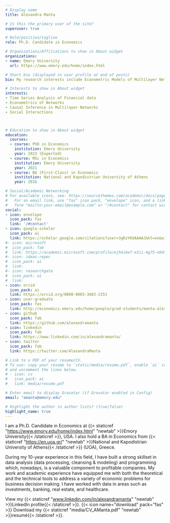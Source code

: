 ```yaml
---
# Display name
title: Alexandra Manta

# Is this the primary user of the site?
superuser: true

# Role/position/tagline
role: Ph.D. Candidate in Economics

# Organizations/Affiliations to show in About widget
organizations:
- name: Emory University
  url: https://www.emory.edu/home/index.html

# Short bio (displayed in user profile at end of posts)
bio: My research interests include Econometric Models of Multilayer Networks.

# Interests to show in About widget
interests:
- Time Series Analysis of Financial data
- Econometrics of Networks
- Causal Inference in Multilayer Networks
- Social Interactions



# Education to show in About widget
education:
  courses:
  - course: PhD in Economics
    institution: Emory University
    year: 2023 (Expected)
  - course: MSc in Economics
    institution: Emory University
    year: 2021 
  - course: BA (First-Class) in Economics
    institution: National and Kapodistrian University of Athens
    year: 2016

# Social/Academic Networking
# For available icons, see: https://sourcethemes.com/academic/docs/page-builder/#icons
#   For an email link, use "fas" icon pack, "envelope" icon, and a link in the
#   form "mailto:your-email@example.com" or "/#contact" for contact widget.
social:
- icon: envelope
  icon_pack: fas
  link: '/#contact'
- icon: google-scholar
  icon_pack: ai
  link: https://scholar.google.com/citations?user=3gRzYKUAAAAJ&hl=en&oi=sra
#- icon: microsoft
#  icon_pack: fab
#  link: https://academic.microsoft.com/profile/ejh4i6ef-e3ii-4g75-e945-542ef9747280/AlexandraManta/no-publications
#- icon: ideas-repec
#  icon_pack: ai
#  link:
#- icon: researchgate
#  icon_pack: ai
#  link:
- icon: orcid
  icon_pack: ai
  link: https://orcid.org/0000-0003-3683-2151
- icon: user-graduate
  icon_pack: fas
  link: http://economics.emory.edu/home/people/grad-students/manta-alexandra.html 
- icon: github
  icon_pack: fab
  link: https://github.com/alexandramanta
- icon: linkedin
  icon_pack: fab
  link: https://www.linkedin.com/in/alexandramanta/
- icon: twitter
  icon_pack: fab
  link: https://twitter.com/4lexandraManta

# Link to a PDF of your resume/CV.
# To use: copy your resume to `static/media/resume.pdf`, enable `ai` icons in `params.toml`, 
# and uncomment the lines below.
# - icon: cv
#   icon_pack: ai
#   link: media/resume.pdf

# Enter email to display Gravatar (if Gravatar enabled in Config)
email: "amanta@emory.edu"

# Highlight the author in author lists? (true/false)
highlight_name: true
---
```


I am a Ph.D. Candidate in Economics at {{< staticref "https://www.emory.edu/home/index.html" "newtab" >}}Emory University{{< /staticref >}}, USA. I also hold a BA in Economics from {{< staticref "https://en.uoa.gr/" "newtab" >}}National and Kapodistrian University of Athens{{< /staticref >}} (UOA), Greece. 

During my 10-year experience in this field, I have built a strong skillset in data analysis (data processing, cleansing & modeling) and programming which, nowadays, is a valuable component to profitable companies. My work and academic experience have equipped me with both the theoretical and the technical tools to address a variety of economic problems for business decision making. I have worked with data in areas such as investments, banking, real estate, and healthcare.


View my {{< staticref "www.linkedin.com/in/alexandramanta" "newtab" >}}LinkedIn profile{{< /staticref >}}.
{{< icon name="download" pack="fas" >}} Download my {{< staticref "media/CV_AManta.pdf" "newtab" >}}resumé{{< /staticref >}}.

